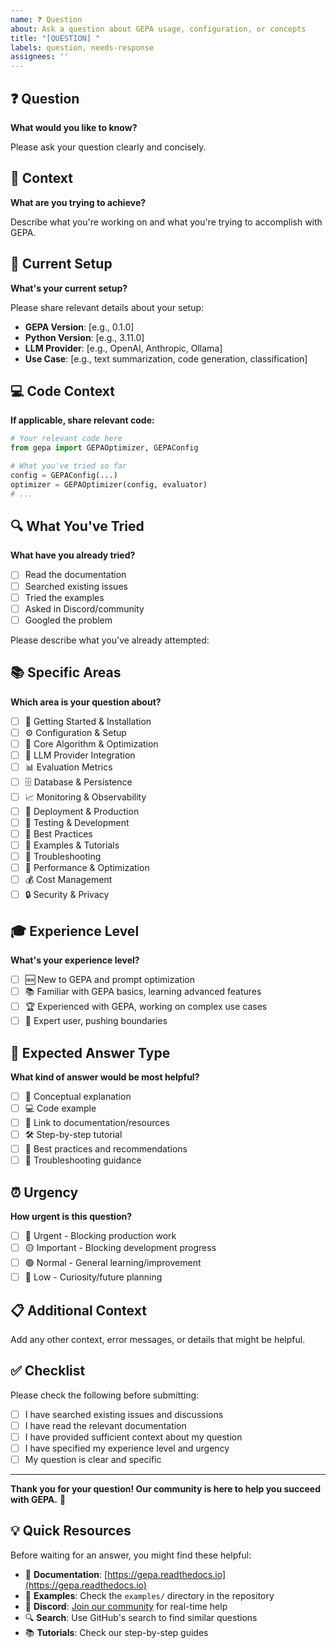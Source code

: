```yaml
---
name: ❓ Question
about: Ask a question about GEPA usage, configuration, or concepts
title: "[QUESTION] "
labels: question, needs-response
assignees: ''
---
```


## ❓ Question

**What would you like to know?**

Please ask your question clearly and concisely.

## 🎯 Context

**What are you trying to achieve?**

Describe what you're working on and what you're trying to accomplish with GEPA.

## 🔧 Current Setup

**What's your current setup?**

Please share relevant details about your setup:

- **GEPA Version**: [e.g., 0.1.0]
- **Python Version**: [e.g., 3.11.0]
- **LLM Provider**: [e.g., OpenAI, Anthropic, Ollama]
- **Use Case**: [e.g., text summarization, code generation, classification]

## 💻 Code Context

**If applicable, share relevant code:**

```python
# Your relevant code here
from gepa import GEPAOptimizer, GEPAConfig

# What you've tried so far
config = GEPAConfig(...)
optimizer = GEPAOptimizer(config, evaluator)
# ...
```

## 🔍 What You've Tried

**What have you already tried?**

- [ ] Read the documentation
- [ ] Searched existing issues
- [ ] Tried the examples
- [ ] Asked in Discord/community
- [ ] Googled the problem

Please describe what you've already attempted:

## 📚 Specific Areas

**Which area is your question about?**

- [ ] 🚀 Getting Started & Installation
- [ ] ⚙️ Configuration & Setup
- [ ] 🧠 Core Algorithm & Optimization
- [ ] 🔌 LLM Provider Integration
- [ ] 📊 Evaluation Metrics
- [ ] 🗄️ Database & Persistence
- [ ] 📈 Monitoring & Observability
- [ ] 🐳 Deployment & Production
- [ ] 🧪 Testing & Development
- [ ] 🔄 Best Practices
- [ ] 📖 Examples & Tutorials
- [ ] 🐛 Troubleshooting
- [ ] 🎯 Performance & Optimization
- [ ] 💰 Cost Management
- [ ] 🔒 Security & Privacy

## 🎓 Experience Level

**What's your experience level?**

- [ ] 🆕 New to GEPA and prompt optimization
- [ ] 📚 Familiar with GEPA basics, learning advanced features
- [ ] 🏆 Experienced with GEPA, working on complex use cases
- [ ] 🔬 Expert user, pushing boundaries

## 🎯 Expected Answer Type

**What kind of answer would be most helpful?**

- [ ] 📖 Conceptual explanation
- [ ] 💻 Code example
- [ ] 🔗 Link to documentation/resources
- [ ] 🛠️ Step-by-step tutorial
- [ ] 🎯 Best practices and recommendations
- [ ] 🚨 Troubleshooting guidance

## ⏰ Urgency

**How urgent is this question?**

- [ ] 🔴 Urgent - Blocking production work
- [ ] 🟡 Important - Blocking development progress
- [ ] 🟢 Normal - General learning/improvement
- [ ] 🔵 Low - Curiosity/future planning

## 📋 Additional Context

Add any other context, error messages, or details that might be helpful.

## ✅ Checklist

Please check the following before submitting:

- [ ] I have searched existing issues and discussions
- [ ] I have read the relevant documentation
- [ ] I have provided sufficient context about my question
- [ ] I have specified my experience level and urgency
- [ ] My question is clear and specific

---

**Thank you for your question! Our community is here to help you succeed with GEPA.** 🚀

## 💡 Quick Resources

Before waiting for an answer, you might find these helpful:

- 📖 **Documentation**: [https://gepa.readthedocs.io](https://gepa.readthedocs.io)
- 🚀 **Examples**: Check the `examples/` directory in the repository
- 💬 **Discord**: [Join our community](https://discord.gg/gepa-ai) for real-time help
- 🔍 **Search**: Use GitHub's search to find similar questions
- 📚 **Tutorials**: Check our step-by-step guides